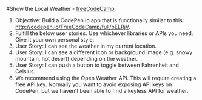 #Show the Local Weather - [freeCodeCamp](https://www.freecodecamp.com/challenges/show-the-local-weather)

1. Objective: Build a CodePen.io app that is functionally similar to this: http://codepen.io/FreeCodeCamp/full/bELRjV.
2. Fulfill the below user stories. Use whichever libraries or APIs you need. Give it your own personal style.
3. User Story: I can see the weather in my current location.
4. User Story: I can see a different icon or background image (e.g. snowy mountain, hot desert) depending on the weather.
5. User Story: I can push a button to toggle between Fahrenheit and Celsius.
6. We recommend using the Open Weather API. This will require creating a free API key. Normally you want to avoid exposing API keys on CodePen, but we haven't been able to find a keyless API for weather.